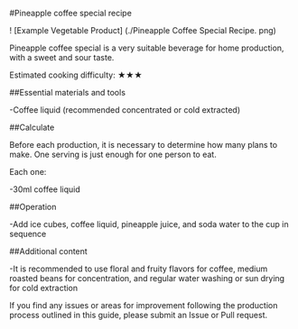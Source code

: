 #Pineapple coffee special recipe

! [Example Vegetable Product] (./Pineapple Coffee Special Recipe. png)

Pineapple coffee special is a very suitable beverage for home production, with a sweet and sour taste.

Estimated cooking difficulty: ★★★

##Essential materials and tools

-Coffee liquid (recommended concentrated or cold extracted)

##Calculate

Before each production, it is necessary to determine how many plans to make. One serving is just enough for one person to eat.

Each one:

-30ml coffee liquid

##Operation

-Add ice cubes, coffee liquid, pineapple juice, and soda water to the cup in sequence

##Additional content

-It is recommended to use floral and fruity flavors for coffee, medium roasted beans for concentration, and regular water washing or sun drying for cold extraction

If you find any issues or areas for improvement following the production process outlined in this guide, please submit an Issue or Pull request.